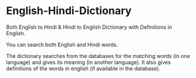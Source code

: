 # English-Hindi-Dictionary
Both English to Hindi &amp; Hindi to English Dictionary with Definitions in English.

You can search both English and Hindi words.

The dictionary searches from the databases for the matching words (in one language) and gives its meaning (in another language).
It also gives definitions of the words in english (if available in the database).
